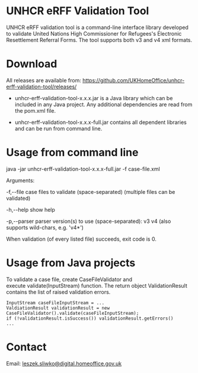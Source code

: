 # UNHCR eRFF Validation Tool

UNHCR eRFF validation tool is a command-line interface library developed to validate United Nations High Commissioner for Refugees's Electronic Resettlement Referral Forms. The tool supports both v3 and v4 xml formats.

# Download

All releases are available from:
https://github.com/UKHomeOffice/unhcr-erff-validation-tool/releases/

* unhcr-erff-validation-tool-x.x.x.jar is a Java library which can be included in any Java project. Any additional dependencies are read from the pom.xml file.

* unhcr-erff-validation-tool-x.x.x-full.jar contains all dependent libraries and can be run from command line.


# Usage from command line
java -jar unhcr-erff-validation-tool-x.x.x-full.jar -f case-file.xml

Arguments:

-f,--file <arg>     case files to validate (space-separated)
(multiple files can be validated)

-h,--help           show help

-p,--parser <arg>   parser version(s) to use (space-separated): v3 v4
(also supports wild-chars, e.g. 'v4*')

When validation (of every listed file) succeeds, exit code is 0.

# Usage from Java projects
To validate a case file, create CaseFileValidator and execute validate(InputStream) function. The return object ValidationResult contains the list of raised validation errors.
```
InputStream caseFileInputStream = ...
ValdiationResult validationResult = new CaseFileValidator().validate(caseFileInputStream);
if (!validationResult.isSuccess()) validationResult.getErrors()
...
```

# Contact
Email: leszek.sliwko@digital.homeoffice.gov.uk